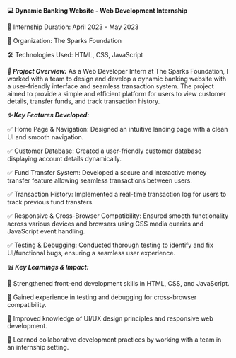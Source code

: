 **💻 Dynamic Banking Website - Web Development Internship**

📅 Internship Duration: April 2023 - May 2023

🏢 Organization: The Sparks Foundation

🛠 Technologies Used: HTML, CSS, JavaScript

**_📌 Project Overview:_**
As a Web Developer Intern at The Sparks Foundation, I worked with a team to design and develop a dynamic banking website with a user-friendly interface and seamless transaction system. The project aimed to provide a simple and efficient platform for users to view customer details, transfer funds, and track transaction history.

**_✨ Key Features Developed:_**

✅ Home Page & Navigation: Designed an intuitive landing page with a clean UI and smooth navigation.

✅ Customer Database: Created a user-friendly customer database displaying account details dynamically.

✅ Fund Transfer System: Developed a secure and interactive money transfer feature allowing seamless transactions between users.

✅ Transaction History: Implemented a real-time transaction log for users to track previous fund transfers.

✅ Responsive & Cross-Browser Compatibility: Ensured smooth functionality across various devices and browsers using CSS media queries and JavaScript event handling.

✅ Testing & Debugging: Conducted thorough testing to identify and fix UI/functional bugs, ensuring a seamless user experience.

**_📊 Key Learnings & Impact:_**

🔹 Strengthened front-end development skills in HTML, CSS, and JavaScript.

🔹 Gained experience in testing and debugging for cross-browser compatibility.

🔹 Improved knowledge of UI/UX design principles and responsive web development.

🔹 Learned collaborative development practices by working with a team in an internship setting.
